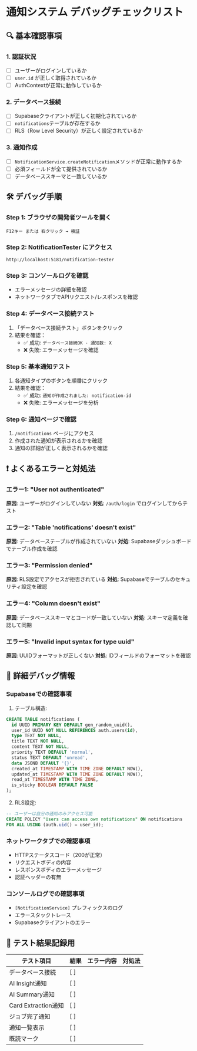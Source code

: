 # 通知システム デバッグチェックリスト

## 🔍 基本確認事項

### 1. 認証状況
- [ ] ユーザーがログインしているか
- [ ] `user.id` が正しく取得されているか
- [ ] AuthContextが正常に動作しているか

### 2. データベース接続
- [ ] Supabaseクライアントが正しく初期化されているか
- [ ] `notifications`テーブルが存在するか
- [ ] RLS（Row Level Security）が正しく設定されているか

### 3. 通知作成
- [ ] `NotificationService.createNotification`メソッドが正常に動作するか
- [ ] 必須フィールドが全て提供されているか
- [ ] データベーススキーマと一致しているか

## 🛠️ デバッグ手順

### Step 1: ブラウザの開発者ツールを開く
```
F12キー または 右クリック → 検証
```

### Step 2: NotificationTester にアクセス
```
http://localhost:5181/notification-tester
```

### Step 3: コンソールログを確認
- エラーメッセージの詳細を確認
- ネットワークタブでAPIリクエスト/レスポンスを確認

### Step 4: データベース接続テスト
1. 「データベース接続テスト」ボタンをクリック
2. 結果を確認：
   - ✅ 成功: `データベース接続OK - 通知数: X`
   - ❌ 失敗: エラーメッセージを確認

### Step 5: 基本通知テスト
1. 各通知タイプのボタンを順番にクリック
2. 結果を確認：
   - ✅ 成功: `通知が作成されました: notification-id`
   - ❌ 失敗: エラーメッセージを分析

### Step 6: 通知ページで確認
1. `/notifications` ページにアクセス
2. 作成された通知が表示されるかを確認
3. 通知の詳細が正しく表示されるかを確認

## ❗ よくあるエラーと対処法

### エラー1: "User not authenticated"
**原因**: ユーザーがログインしていない
**対処**: `/auth/login` でログインしてからテスト

### エラー2: "Table 'notifications' doesn't exist"
**原因**: データベーステーブルが作成されていない
**対処**: Supabaseダッシュボードでテーブル作成を確認

### エラー3: "Permission denied"
**原因**: RLS設定でアクセスが拒否されている
**対処**: Supabaseでテーブルのセキュリティ設定を確認

### エラー4: "Column doesn't exist"
**原因**: データベーススキーマとコードが一致していない
**対処**: スキーマ定義を確認して同期

### エラー5: "Invalid input syntax for type uuid"
**原因**: UUIDフォーマットが正しくない
**対処**: IDフィールドのフォーマットを確認

## 🔧 詳細デバッグ情報

### Supabaseでの確認事項
1. テーブル構造:
```sql
CREATE TABLE notifications (
  id UUID PRIMARY KEY DEFAULT gen_random_uuid(),
  user_id UUID NOT NULL REFERENCES auth.users(id),
  type TEXT NOT NULL,
  title TEXT NOT NULL,
  content TEXT NOT NULL,
  priority TEXT DEFAULT 'normal',
  status TEXT DEFAULT 'unread',
  data JSONB DEFAULT '{}',
  created_at TIMESTAMP WITH TIME ZONE DEFAULT NOW(),
  updated_at TIMESTAMP WITH TIME ZONE DEFAULT NOW(),
  read_at TIMESTAMP WITH TIME ZONE,
  is_sticky BOOLEAN DEFAULT FALSE
);
```

2. RLS設定:
```sql
-- ユーザーは自分の通知のみアクセス可能
CREATE POLICY "Users can access own notifications" ON notifications
FOR ALL USING (auth.uid() = user_id);
```

### ネットワークタブでの確認事項
- HTTPステータスコード（200が正常）
- リクエストボディの内容
- レスポンスボディのエラーメッセージ
- 認証ヘッダーの有無

### コンソールログでの確認事項
- `[NotificationService]` プレフィックスのログ
- エラースタックトレース
- Supabaseクライアントのエラー

## 📝 テスト結果記録用

| テスト項目 | 結果 | エラー内容 | 対処法 |
|------------|------|------------|--------|
| データベース接続 | [ ] | | |
| AI Insight通知 | [ ] | | |
| AI Summary通知 | [ ] | | |
| Card Extraction通知 | [ ] | | |
| ジョブ完了通知 | [ ] | | |
| 通知一覧表示 | [ ] | | |
| 既読マーク | [ ] | | | 